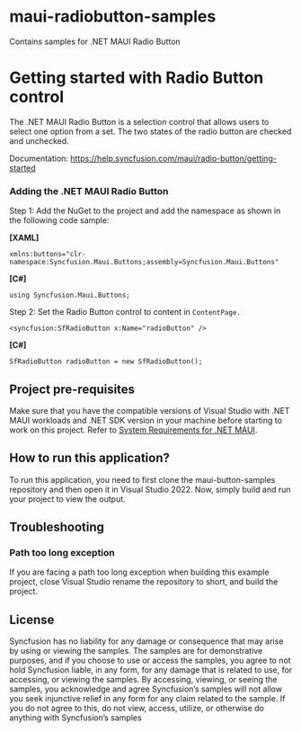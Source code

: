# maui-radiobutton-samples

Contains samples for .NET MAUI Radio Button

# Getting started with Radio Button control

The .NET MAUI Radio Button is a selection control that allows users to select one option from a set. The two states of the radio button are checked and unchecked.

Documentation: https://help.syncfusion.com/maui/radio-button/getting-started

### Adding the .NET MAUI Radio Button 

Step 1: Add the NuGet to the project and add the namespace as shown in the following code sample:

**[XAML]**
```
xmlns:buttons="clr-namespace:Syncfusion.Maui.Buttons;assembly=Syncfusion.Maui.Buttons"
```
**[C#]**
```
using Syncfusion.Maui.Buttons;
```

Step 2: Set the Radio Button control to content in `ContentPage.`
```
<syncfusion:SfRadioButton x:Name="radioButton" />
```
**[C#]**
``` 
SfRadioButton radioButton = new SfRadioButton();
```
## Project pre-requisites

Make sure that you have the compatible versions of Visual Studio with .NET MAUI workloads and .NET SDK version in your machine before starting to work on this project. Refer to [System Requirements for .NET MAUI](https://help.syncfusion.com/maui/system-requirements).

## How to run this application?

To run this application, you need to first clone the maui-button-samples repository and then open it in Visual Studio 2022. Now, simply build and run your project to view the output.

## <a name="troubleshooting"></a>Troubleshooting ##
### Path too long exception

If you are facing a path too long exception when building this example project, close Visual Studio rename the repository to short, and build the project.

## License

Syncfusion has no liability for any damage or consequence that may arise by using or viewing the samples. The samples are for demonstrative purposes, and if you choose to use or access the samples, you agree to not hold Syncfusion liable, in any form, for any damage that is related to use, for accessing, or viewing the samples. By accessing, viewing, or seeing the samples, you acknowledge and agree Syncfusion’s samples will not allow you seek injunctive relief in any form for any claim related to the sample. If you do not agree to this, do not view, access, utilize, or otherwise do anything with Syncfusion’s samples
